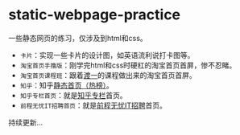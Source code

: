 # static-webpage-practice

一些静态网页的练习，仅涉及到html和css。

- `卡片`：实现一些卡片的设计图，如英语流利说打卡图等。
- `淘宝首页手撸版`：刚学完html和css时硬杠的淘宝首页首屏，惨不忍睹。
- `淘宝首页课程班`：跟着[渡一](https://study.163.com/course/introduction.htm?courseId=1006359025&_trace_c_p_k2_=82750e90b47a4aa18049411b64b4b1ae)的课程做出来的淘宝首页首屏。
- `知乎`：知乎[静态首页（热榜）](https://www.zhihu.com/hot)。
- `知乎专栏首页`：就是[知乎专栏](https://zhuanlan.zhihu.com/)首页。
- `前程无忧IT招聘首页`：就是[前程无忧IT招聘](https://it.51job.com/)首页。

持续更新...

